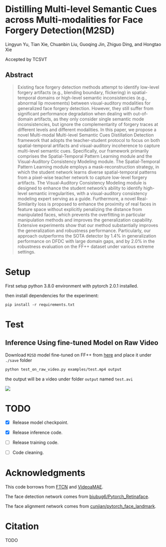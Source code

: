 # Distilling Multi-level Semantic Cues across Multi-modalities for Face Forgery Detection(M2SD) 

Lingyun Yu, Tian Xie, Chuanbin Liu, Guoqing Jin, Zhiguo Ding, and Hongtao Xie

Accepted by TCSVT

## Abstract
> Existing face forgery detection methods attempt to identify low-level forgery artifacts (e.g., blending boundary, flickering) in spatial-temporal domains or high-level semantic inconsistencies (e.g., abnormal lip movements) between visual-auditory modalities for generalized face forgery detection. However, they still suffer from significant performance degradation when dealing with out-of-domain artifacts, as they only consider single semantic mode inconsistencies, but ignore the complementarity of forgery traces at different levels and different modalities. In this paper, we propose a novel Multi-modal Multi-level Semantic Cues Distillation Detection framework that adopts the teacher-student protocol to focus on both spatial-temporal artifacts and visual-auditory incoherence to capture multi-level semantic cues. Specifically, our framework primarily comprises the Spatial-Temporal Pattern Learning module and the Visual-Auditory Consistency Modeling module. The Spatial-Temporal Pattern Learning module employs a mask-reconstruction strategy, in which the student network learns diverse spatial-temporal patterns from a pixel-wise teacher network to capture low-level forgery artifacts. The Visual-Auditory Consistency Modeling module is designed to enhance the student network’s ability to identify high-level semantic irregularities, with a visual-auditory consistency modeling expert serving as a guide. Furthermore, a novel Real-Similarity loss is proposed to enhance the proximity of real faces in feature space without explicitly penalizing the distance from manipulated faces, which prevents the overfitting in particular manipulation methods and improves the generalization capability. Extensive experiments show that our method substantially improves the generalization and robustness performance. Particularly, our approach outperforms the SOTA detector by 1.4% in generalization performance on DFDC with large domain gaps, and by 2.0% in the robustness evaluation on the FF++ dataset under various extreme settings.

# Setup
First setup python 3.8.0 environment with pytorch 2.0.1 installed.

then install dependencies for the experiment:

```
pip install -r requirements.txt
```

# Test

## Inference Using fine-tuned Model on Raw Video
Download `M2SD` model fine-tuned on FF++ from [here](https://github.com/TianXie834/M2SD/releases/download/v1.0/M2SD.pt) and place it under `./save` folder
```bash
python test_on_raw_video.py examples/test.mp4 output
```
the output will be a video under folder `output` named `test.avi`

![](./examples/test.gif)

# TODO
- [x] Release model checkpoint.
- [x] Release inference code.
- [ ] Release training code.
- [ ] Code cleaning.


# Acknowledgments


This code borrows from [FTCN](https://github.com/yinglinzheng/FTCN) and [VideoaMAE](https://github.com/MCG-NJU/VideoMAE).

The face detection network comes from [biubug6/Pytorch_Retinaface](https://github.com/biubug6/Pytorch_Retinaface).

The face alignment network comes from [cunjian/pytorch_face_landmark](https://github.com/cunjian/pytorch_face_landmark).


# Citation
TODO
